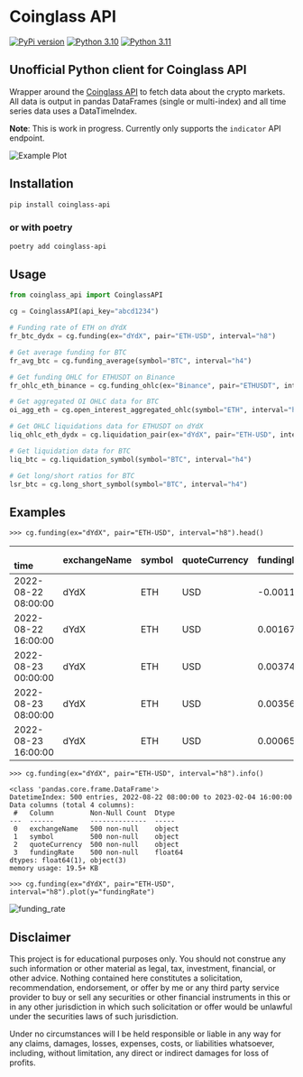 # Coinglass API
[![PyPi version](https://img.shields.io/pypi/v/coinglass-api)](https://pypi.python.org/pypi/coinglass-api/)
[![Python 3.10](https://img.shields.io/badge/python-3.10-blue.svg)](https://www.python.org/downloads/release/python-3100//)
[![Python 3.11](https://img.shields.io/badge/python-3.11-blue.svg)](https://www.python.org/downloads/release/python-3110//)

## Unofficial Python client for Coinglass API

Wrapper around the [Coinglass API](https://coinglass.com/pricing) to fetch data about the crypto markets.
All data is output in pandas DataFrames (single or multi-index) and all time series data uses a DataTimeIndex.

**Note**: This is work in progress. Currently only supports the `indicator` API endpoint.

![Example Plot](https://github.com/dineshpinto/coinglass-api/blob/main/examples/example_plot.jpg?raw=true)

## Installation

```bash
pip install coinglass-api
```

### or with poetry 

```bash
poetry add coinglass-api
```

## Usage


```python
from coinglass_api import CoinglassAPI

cg = CoinglassAPI(api_key="abcd1234")

# Funding rate of ETH on dYdX
fr_btc_dydx = cg.funding(ex="dYdX", pair="ETH-USD", interval="h8")

# Get average funding for BTC
fr_avg_btc = cg.funding_average(symbol="BTC", interval="h4")

# Get funding OHLC for ETHUSDT on Binance
fr_ohlc_eth_binance = cg.funding_ohlc(ex="Binance", pair="ETHUSDT", interval="h4")

# Get aggregated OI OHLC data for BTC
oi_agg_eth = cg.open_interest_aggregated_ohlc(symbol="ETH", interval="h4")

# Get OHLC liquidations data for ETHUSDT on dYdX
liq_ohlc_eth_dydx = cg.liquidation_pair(ex="dYdX", pair="ETH-USD", interval="h4")

# Get liquidation data for BTC
liq_btc = cg.liquidation_symbol(symbol="BTC", interval="h4")

# Get long/short ratios for BTC
lsr_btc = cg.long_short_symbol(symbol="BTC", interval="h4")
```

## Examples

```
>>> cg.funding(ex="dYdX", pair="ETH-USD", interval="h8").head()
```

| <br/>time           | exchangeName<br/> | symbol<br/> | quoteCurrency<br/> | fundingRate<br/> |
|:--------------------|:------------------|:------------|:-------------------|:-----------------|
| 2022-08-22 08:00:00 | dYdX              | ETH         | USD                | -0.001151        |
| 2022-08-22 16:00:00 | dYdX              | ETH         | USD                | 0.001678         |
| 2022-08-23 00:00:00 | dYdX              | ETH         | USD                | 0.003743         |
| 2022-08-23 08:00:00 | dYdX              | ETH         | USD                | 0.003561         |
| 2022-08-23 16:00:00 | dYdX              | ETH         | USD                | 0.000658         |

```
>>> cg.funding(ex="dYdX", pair="ETH-USD", interval="h8").info()
```

```
<class 'pandas.core.frame.DataFrame'>
DatetimeIndex: 500 entries, 2022-08-22 08:00:00 to 2023-02-04 16:00:00
Data columns (total 4 columns):
 #   Column         Non-Null Count  Dtype  
---  ------         --------------  -----  
 0   exchangeName   500 non-null    object 
 1   symbol         500 non-null    object 
 2   quoteCurrency  500 non-null    object 
 3   fundingRate    500 non-null    float64
dtypes: float64(1), object(3)
memory usage: 19.5+ KB
```

```
>>> cg.funding(ex="dYdX", pair="ETH-USD", interval="h8").plot(y="fundingRate")
```
![funding_rate](examples/funding_rate.jpg)



## Disclaimer

This project is for educational purposes only. You should not construe any such information or other material as legal,
tax, investment, financial, or other advice. Nothing contained here constitutes a solicitation, recommendation,
endorsement, or offer by me or any third party service provider to buy or sell any securities or other financial
instruments in this or in any other jurisdiction in which such solicitation or offer would be unlawful under the
securities laws of such jurisdiction.

Under no circumstances will I be held responsible or liable in any way for any claims, damages, losses, expenses, costs,
or liabilities whatsoever, including, without limitation, any direct or indirect damages for loss of profits.